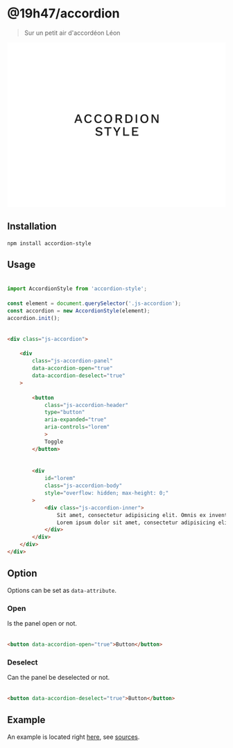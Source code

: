 # @19h47/accordion

> Sur un petit air d'accordéon Léon

![Accordion style](accordion-style.png)

## Installation

```
npm install accordion-style
```

## Usage

```javascript

import AccordionStyle from 'accordion-style';

const element = document.querySelector('.js-accordion');
const accordion = new AccordionStyle(element);
accordion.init();

```

```html

<div class="js-accordion">

    <div
    	class="js-accordion-panel"
    	data-accordion-open="true"
    	data-accordion-deselect="true"
    >

    	<button
    		class="js-accordion-header"
    		type="button"
    		aria-expanded="true"
    		aria-controls="lorem"
    		>
    		Toggle
    	</button>


    	<div
    		id="lorem"
    		class="js-accordion-body"
    		style="overflow: hidden; max-height: 0;"
    	>
    		<div class="js-accordion-inner">
    			Sit amet, consectetur adipisicing elit. Omnis ex inventore tempore. Quam voluptas quibusdam excepturi accusantium voluptatum facere. Nemo vero iste recusandae, at magnam tenetur maxime ad optio veniam!<br>
    			Lorem ipsum dolor sit amet, consectetur adipisicing elit. Doloremque, molestias excepturi molestiae nesciunt alias. Nobis aut praesentium, commodi minus laborum ullam at quod soluta qui tempore sit eveniet dicta esse.
    		</div>
    	</div>
    </div>
</div>

```
## Option

Options can be set as `data-attribute`.

### Open

Is the panel open or not.

```html

<button data-accordion-open="true">Button</button>

```

### Deselect

Can the panel be deselected or not.

```html

<button data-accordion-deselect="true">Button</button>

```

## Example

An example is located right [here](https://19h47.github.io/accordion-style/), see [sources](/example/index.html).
